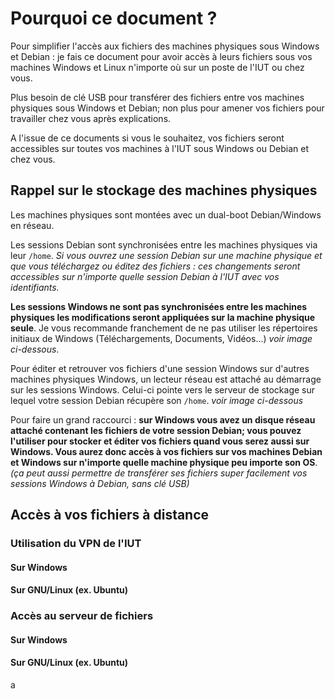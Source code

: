 # Pourquoi ce document ?

Pour simplifier l'accès aux fichiers des machines physiques sous Windows et Debian :  je fais ce document pour avoir accès à leurs fichiers sous vos machines Windows et Linux n'importe où sur un poste de l'IUT ou chez vous.

Plus besoin de clé USB pour transférer des fichiers entre vos machines physiques sous Windows et Debian; non plus pour amener vos fichiers pour travailler chez vous après explications.

A l'issue de ce documents si vous le souhaitez, vos fichiers seront accessibles sur toutes vos machines à l'IUT sous Windows ou Debian et chez vous.

## Rappel sur le stockage des machines physiques
Les machines physiques sont montées avec un dual-boot Debian/Windows en réseau. 

Les sessions Debian sont synchronisées entre les machines physiques via leur `/home`. *Si vous ouvrez une session Debian sur une machine physique et que vous téléchargez ou éditez des fichiers : ces changements seront accessibles sur n'importe quelle session Debian à l'IUT avec vos identifiants.*

**Les sessions Windows ne sont pas synchronisées entre les machines physiques les modifications seront appliquées sur la machine physique seule**. Je vous recommande franchement de ne pas utiliser les répertoires initiaux de Windows (Téléchargements, Documents, Vidéos...) *voir image ci-dessous*.

Pour éditer et retrouver vos fichiers d'une session Windows sur d'autres machines physiques Windows, un lecteur réseau est attaché au démarrage sur les sessions Windows. Celui-ci pointe vers le serveur de stockage sur lequel votre session Debian récupère son `/home`. *voir image ci-dessous*

Pour faire un grand raccourci : **sur Windows vous avez un disque réseau attaché contenant les fichiers de votre session Debian; vous pouvez l'utiliser pour stocker et éditer vos fichiers quand vous serez aussi sur Windows. Vous aurez donc accès à vos fichiers sur vos machines Debian et Windows sur n'importe quelle machine physique peu importe son OS**. *(ça peut aussi permettre de transférer ses fichiers super facilement vos sessions Windows à Debian, sans clé USB)*


## Accès à vos fichiers à distance


### Utilisation du VPN de l'IUT
#### Sur Windows
#### Sur GNU/Linux (ex. Ubuntu)

### Accès au serveur de fichiers
#### Sur Windows
#### Sur GNU/Linux (ex. Ubuntu)
a
